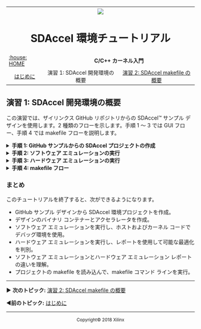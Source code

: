 <table style="width:100%">
  <tr>
    <th width="100%" colspan="6"><img src="https://www.xilinx.com/content/dam/xilinx/imgs/press/media-kits/corporate/xilinx-logo.png" width="30%"/><h1>SDAccel 環境チュートリアル</h2>
</th>
  </tr>
  <tr>
    <td><a href="../../README.md">:house: HOME </a></td>
    <td colspan="2" align="center"><b>C/C++ カーネル入門</b></td>
  </tr>  <tr>
  <td align="center"><a href="getting-started.md">はじめに</a></td>
    <td align="center">演習 1: SDAccel 開発環境の概要</td>
    <td align="center"><a href="lab-2-introduction-to-the-sdaccel-makefile.md">演習 2: SDAccel makefile の概要</a></td>
  </tr>
</table>

## 演習 1: SDAccel 開発環境の概要  

この演習では、ザイリンクス GitHub リポジトリからの SDAccel™ サンプル デザインを使用します。2 種類のフローを示します。手順 1 ～ 3 では GUI フロー、手順 4 では makefile フローを説明します。

<details>
<summary><strong>手順 1: GitHub サンプルからの SDAccel プロジェクトの作成</strong></summary>

  1. Linux のターミナル ウィンドウで `sdx` コマンドを使用して SDx&trade; を起動します。
     [Workspace Launcher] ダイアログ ボックスが表示されます。  

     ![](./images/dew1517374817420.png)  

  2. ワークスペース ディレクトリを選択します。ここで指定したディレクトリにプロジェクトが保存されます。  

  3. **[OK]** をクリックします。   
     [Welcome] ウィンドウが表示されます。[Welcome] ウィンドウは、ツールを初めて起動した場合に表示されます。**[Help] → [Welcome]** をクリックして開くこともできます。

     ![](./images/welcome_window.png)  

  4. [Welcome] ウィンドウで **[Create SDx Project]** をクリックします。  
     New SDx Project ウィザードが開きます。  

     ![](./images/application_project.png)

  5. **[Application]** をオンにし、**[Next]** をクリックします。
     [Create a New SDx Project] ページが開きます。

     ![](./images/project_name.PNG)  

  6. プロジェクトの名前とディレクトリを指定します。このプロジェクトの場合は、[Project name] に「`helloworld`」と入力し、**[Use default location]** をオンにして、[Next] をクリックします。
     [Platform] ページが開きます。  

     ![](./images/hardware_platform_dialog_new.PNG)

  7. `xilinx_u200_xdma_201820_2` プラットフォームを選択して **[Next]** をクリックします。  
     選択したプラットフォームによって、プロジェクトが SDAccel プロジェクトになるか SDSoC™ プロジェクトになるかが決まります。ここでは SDAccel アクセラレーション プラットフォームを選択したので、プロジェクトは SDAccel プロジェクトになります。

     [System Configuration] ページが開きます。このページでは、使用するシステムのタイプとランタイムを定義します。  

     ![](./images/gba1517357172448.png)  

  8. この演習では、デフォルト設定 ([System configuration] は [Linux]、[Runtime] は [OpenCL]) を使用します。   

  9. **[Next]** をクリックします。  
     [Templates] ページが開き、SDAccel プロジェクトの作成に使用可能なテンプレートがリストされます。SDx のサンプルをダウンロードしていない場合は、[Empty Application] と [Vector Addition] のみが表示されます。この演習では、GitHub リポジトリの Hello World サンプルを使用します。これには、まずサンプルをダウンロードする必要があります。  

     ![](./images/faq1517357172427.png)  

  10. **[SDx Examples]** ボタンをクリックします。  
      表示される [SDx Examples] ダイアログ ボックスから、SDAccel サンプルと SDSoC サンプルの両方をダウンロードできます。  

      ![](./images/20182_examples1.png)  

  11. [SDAccel Examples] の **[Download]** ボタンをクリックします。GitHub リポジトリが [Details] に示されているディレクトリにクローンされます。  
      >**:pushpin: 注記:** ダウンロードには、接続速度によって時間がかかることがあります。[Progress Information] ダイアログ ボックスがリポジトリのクローンが完了するまで表示されます。  

      ダウンロードが完了すると、[SDAccel Examples] の下にサンプルがツリー形式でリストされます。  

      ![](./images/20182_examples2.png)  

  12. **[OK]** をクリックしてダイアログ ボックスを閉じ、[Templates] ページに戻ります。  
      [Templates] ページに SDAccel GitHub サンプルが表示されるようになります。  

      ![](./images/github_example_new.PNG)  

  13. [Find] フィールドに「hello」と入力し、[Host Examples] の下の [Hello World (HLS C/C++ Kernel)] を選択します。   

  14. **[Finish]** をクリックします。  
      Hello World プロジェクトが指定した名前で作成され、SDAccel 環境に開きます。次の図ような環境が表示されるはずです。

      ![](./images/helloworld_project.PNG)

      SDAccel 環境には、既にここまでの作業で使用していた Eclipse ベースの SDx 統合環境 (IDE) が含まれます。次の図に示すように、デフォルト パースペクティブには [Project Explorer] ビュー、[Project Editor] ウィンドウ、[Outline] ビューが上部に、[Assistant] ビュー、[Console] ビュー、[Target Connections] ビューが下部に表示されます。SDx IDE の機能の詳細は、『SDAccel 環境ユーザー ガイド』 ([UG1023](https://japan.xilinx.com/cgi-bin/docs/rdoc?v=2018.2;d=ug1023-sdaccel-user-guide.pdf)) を参照してください。

  </details>

<details>
<summary><strong>手順 2: ソフトウェア エミュレーションの実行</strong></summary>

この手順では、ソフトウェア エミュレーションを実行する方法を説明します。[Run Configuration] ダイアログ ボックスの設定を指定し、レポートを開いて、デバッグを開始します。レポートおよびデバッグの詳細は、『SDAccel 環境ユーザー ガイド』 ([UG1023](https://japan.xilinx.com/cgi-bin/docs/rdoc?v=2018.2;d=ug1023-sdaccel-user-guide.pdf)) を参照してください。  

  1. CPU エミュレーションを実行するため、[Application Project Settings] で [Active build configuration] を [Emulation-SW] に設定します。  

     ![](./images/project_settings_hw.png)  

  2. GitHub サンプルには、アクセラレータが既にデザインに含まれています。デザインにアクセラレータが含まれない場合は、[Add Hardware Function] ボタン (![](./images/qpg1517374817485.png)) をクリックしてハードウェア関数を追加します。これにより C/C++ コードが解析され、アクセラレーションに使用可能な関数を判断できます。  

  3. [Run] ボタン ![](./images/lvl1517357172451.png) をクリックしてソフトウェア エミュレーションを実行します。エミュレーション実行前にプロジェクトがビルドされます。  

     >**:pushpin: 注記:** ビルドおよびエミュレーション プロセスには数分以上かかります。この間に、[Run Configurations] ダイアログ ボックスを開き、特定のコマンド ライン オプションを追加してビルドをカスタマイズする方法を説明します。  

  4. [Run] → **[Run Configurations]** をクリックします。  

  5. [Arguments] タブの [Program arguments] フィールドには、XOCC コマンド ライン フラグおよびオプションを追加できます。コマンド オプションの詳細は、『SDx コマンドおよびユーティリティ リファレンス ガイド』 ([UG1279](https://japan.xilinx.com/cgi-bin/docs/rdoc?v=2018.2;d=ug1279-sdx-command-utility-reference-guide.pdf)) を参照してください。このチュートリアルでは、デザインを機能させるのにコマンド ライン引数は必要ありません。  

  6. [Profile] タブには、[Generate timeline trace report] ドロップダウン リストがあります。オプションをクリックすると、生成されるレポートのタイプを確認できます。このタブには、[Enable Profiling] チェック ボックスもあります。何も変更せずウィンドウを閉じます。  
     >**:pushpin: 注記:** [Run Configurations] ダイアログ ボックスの設定を変更をした場合は、**[Run]** ボタンをクリックして現在のエミュレーション段階を再実行し、変更内容を反映させます。  

  7. [Console] ビューに「TEST PASSED」と表示されるはずです。   

  8. エミュレーションの実行が終了したら、[Profile Summary] および [Application Timeline] レポートで最適化の詳細を確認できます。次の図に示すように、[Assistant] ビューで [Profile Summary] をダブルクリックします。

     ![](./images/assistant_reports_hw.PNG)

     デザインを最適化するのに使用可能な動作、実行時間、帯域幅などの有益なデータが表示されます。サマリの数値は、次の図とは異なる場合があります。  

     ![](./images/profile_summary_hw.png)  

  9. [Assistant] ビューに [Application Timeline] レポートを表示するには、[Application Timeline] をダブルクリックします。ホスト コードとカーネル コードの内訳とそれぞれの実行時間が表示されます。特定の部分を拡大するには、マウスを右へドラッグします。

     ![](./images/application_timeline.png)  

  10. [Profile Summary] および [Application Timeline] には、ホスト コードとカーネル間の通信に関するデータと、カーネルの処理情報が含まれます。[Debug] 機能を使用すると、ホスト カーネルの処理をステップ実行して問題を特定できます。[Project Explorer] ビューで `src` ディレクトリにある **host.cpp** をダブルクリックしてエディターで開きます。  

  11. デバッグを実行するには、ブレークポイントを設定する必要があります。重要ポイントにブレークポイントを設定しておくと、問題を見つけやすくなります。カーネル デバッグの前にホスト コードを一時停止するには、89 行目 (次の図の青い選択部分) の (`OCL_CHECK(err, err = q.enqueueMigrateMemObjects({buffer_in1, buffer_in2},0/* 0 means from host*/));`) を右クリックして [Toggle Breakpoint] をクリックします。  

      ![](./images/debug_breakpoint_hw.PNG)  

  12. [Debug] ![](./images/cwo1517357172495.png) をクリックしてデバッグを実行します。パースペクティブを変更するかどうかを尋ねるダイアログ ボックスが表示されます。[Yes] をクリックします。  

  13. Eclipse デバッグを使用すると、ホストおよびカーネル コードを詳細に検証できます。デバッグをステップ実行するための制御コマンドは、[Run] メニューおよびメイン ツールバーにあります。

      ![](./images/debug_hw.png)  

  14. デフォルトでは、`main` の最初の行に自動ブレークポイントが挿入されます。次の図に示すように、[Run Configuration] ダイアログ ボックスの [Debugger] タブに `main` 関数で停止するオプションがあります。これは、問題のある関数をさらに詳細にデバッグする場合に便利な機能です。**F8** キーを押すか、[Run] → [Resume] をクリックして、次のブレークポイントまでデバッグを実行します。  

      ![](./images/debug_configuration_hw.PNG)  

  15. デバッグを再開すると、SDx でカーネル コード用に別の gdb インスタンスが起動します。これにも関数の始めにブレークポイントが設定されています。これでカーネルが詳細に解析され、データがどのように関数に読み込まれてメモリに書き込まれるのかがわかります。カーネル実行が gdb で終了すると、そのインスタンスが終了し、main デバッグ スレッドに戻ります。**F8** キーを押して続行します。  
      >**:pushpin: 注記:** [Console] ビューにはまだカーネル デバッグ出力が表示されています。![](./images/gqm1517357172417.png) をクリックして vadd.exe コンソールに戻り、ホスト コードからの出力を確認します。  

  16. メイン ウィンドウの右上にある [Debug] ボタン ![](./images/cwo1517357172495.png) を右クリックして **[Close]** をクリックして [Debug] パースペクティブを閉じるか、SDx ボタン ![](./images/sdx_perspective_icon.PNG) をクリックして標準の [SDx] パースペクティブに切り替えます。

  17. 標準の [SDx] パースペクティブに戻ったら、中央にあるプロジェクト エディター ウィンドウの [Application Project Settings] 以外のすべてのタブを閉じます。

</details>

<details>
<summary><strong>手順 3: ハードウェア エミュレーションの実行</strong></summary>

この手順では、ハードウェア エミュレーション機能を実行する方法と、基本的なプロファイリングとレポートについて説明します。  

  1. ハードウェア エミュレーションを実行するため、[SDx Application Settings] で [Active build configuration] を [Emulation-HW] に設定し、[Run] をクリックします。これには、少し時間がかかります。<!--how long?-->  
     >**:pushpin: 注記:** [Emulation-SW] と [Emulation-HW] の主な違いは、ハードウェア エミュレーションではカーネル コードの RTL が合成され、プラットフォームのものにより近いデザインをビルドできる点です。より正確な帯域幅、スループット、実行時間などに関するデータが使用されます。このため、デザインのコンパイルに時間がかかります。  

  2. [Assistant] ビューの [Emulation-HW] の下の [System Estimate] をダブルクリックして開きます。
     このテキスト レポートには、カーネル情報、デザインに関するタイミング、クロック サイクル、デバイスで使用されるエリアなどの情報が示されます。

     ![](./images/system_estimate_hw.png)  

  3. [Assistant] ビューで [Profile Summary] ダブルクリックして開きます。このサマリ レポートには、カーネル動作、データ転送、OpenCL API 呼び出しに関する詳細情報のほか、リソース使用量に関するプロファイル情報、カーネル/ホスト間のデータ転送などに関する詳細な情報が示されます。
     >**:pushpin: 注記:** ハードウェア エミュレーションで使用されるシミュレーション モデルは近似です。表示されるプロファイルの数値はあくまで見積もりであり、実際のハードウェアの結果とは異なる可能性があります。  

     ![](./images/profile_summary_report_hw.png)

  4. [Console] ビューの横に [Guidance] というビューがあります。このビューには、満たされなかったチェックに対してカーネルの最適化方法に関する情報が含まれます。

     ![](./images/guidance_view_hw.png)  

     >**:pushpin: 注記:** その他のパフォーマンス最適化手法および設計手法は、『SDAccel 環境プロファイリングおよび最適化ガイド』 ([UG1207](https://japan.xilinx.com/cgi-bin/docs/rdoc?v=2018.2;d=ug1207-sdaccel-optimization-guide.pdf)) を参照してください。  

  5. [Application Timeline] レポートを開きます。  
     このレポートは、ホストおよびカーネルがタスクを終了するのにかかる見積もり時間と、どこがボトルネックなのかを詳細に示します。マーカーを追加、拡大/縮小、信号を展開すると、ボトルネックを見つけるのに役立ちます。  

     ![](./images/timeline_hw.png)  

  6. [Emulation-HW] タブを展開して関連のカーネルのタブを展開し、HLS レポートを開きます。
     このレポートには、Vivado® HLS からのカーネル変換および合成に関する詳細な情報が表示されます。下のタブには、カーネルで最も時間がかかった場所とその他のパフォーマンスに関するデータが表示されます。パフォーマンス データには、レイテンシおよびクロック周期が含まれる場合もあります。  

     ![](./images/hls_hw.png)  
</details>

<details>
<summary><strong>手順 4: makefile フロー</strong></summary>

この手順では、基本的な makefile フローと SDx での使用方法について説明します。このフローを使用する利点は、次のとおりです。  
  

  * システムに簡単にオートメーションを導入  
  * デザインを少し変更した場合の処理時間の短縮  

mkefile フローを実行するには、次の手順に従います。  

  1. [Project Explorer] ビューの [Emulation-SW] ディレクトリで makefile ファイルを見つけます。ファイルをダブルクリックして、エディターに表示します。  
     この makefile は SDx IDE で作成され、エミュレーションをビルドして実行するのに使用されます。または、[Emulation-HW] ディレクトリで makefile ファイルを見つけます。  

  2. ビルドごとに makefile があります。エディター ウィンドウで開いている makefile の 21 行目で、`hw_emu` または `sw_emu` がターゲットとして指定されています。   

     >**:information_source: ヒント:** SDx IDE で生成された makefile を使用して、GUI の外でプロジェクトをビルドすることもできます。   

  3. 新しいターミナル セッションを開いて、ワークスペースに移動します。

  4. [Emulation-SW] ディレクトリに移動して、「`make incremental`」と入力します。これにより、典型的な SDx のログ出力が生成されます。  

     >**:pushpin: 注記:** ホストまたはカーネル コードが変更されていない場合は、コンパイルは既に完了しているので何も実行されません。「`make: Nothing to be done for ’incremental’`」というメッセージが表示されます。  

[演習 2: SDAccel makefile の概要](./lab-2-introduction-to-the-sdaccel-makefile.md)で、makefile の使用方法とコマンド ライン フローをさらに詳細に説明します。  
</details>

### まとめ


このチュートリアルを終了すると、次ができるようになります。  

* GitHub サンプル デザインから SDAccel 環境プロジェクトを作成。
* デザインのバイナリ コンテナーとアクセラレータを作成。  
* ソフトウェア エミュレーションを実行し、ホストおよびカーネル コードでデバッグ環境を使用。  
* ハードウェア エミュレーションを実行し、レポートを使用して可能な最適化を判別。  
* ソフトウェア エミュレーションとハードウェア エミュレーション レポートの違いを理解。  
* プロジェクトの makefile を読み込んで、makefile コマンド ラインを実行。  


<hr/>

:arrow_forward: **次のトピック:** <a href="lab-2-introduction-to-the-sdaccel-makefile.md">演習 2: SDAccel makefile の概要</a>

:arrow_backward:**前のトピック:** <a href="getting-started.md">はじめに</a>

  <hr/>
  <p align="center"><sup>Copyright&copy; 2018 Xilinx</sup></p>
